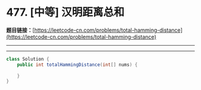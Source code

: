 # 477. [中等] 汉明距离总和

**题目链接：**[https://leetcode-cn.com/problems/total-hamming-distance](https://leetcode-cn.com/problems/total-hamming-distance)

---

<Cards card="leetcode_477_total-hamming-distance"></Cards>

---

```java
class Solution {
    public int totalHammingDistance(int[] nums) {
        
    }
}
```